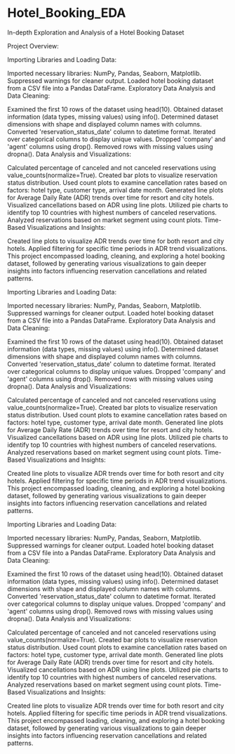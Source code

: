 # Hotel_Booking_EDA
In-depth Exploration and Analysis of a Hotel Booking Dataset

Project Overview:

Importing Libraries and Loading Data:

Imported necessary libraries: NumPy, Pandas, Seaborn, Matplotlib. Suppressed warnings for cleaner output. Loaded hotel booking dataset from a CSV file into a Pandas DataFrame. Exploratory Data Analysis and Data Cleaning:

Examined the first 10 rows of the dataset using head(10). Obtained dataset information (data types, missing values) using info(). Determined dataset dimensions with shape and displayed column names with columns. Converted 'reservation_status_date' column to datetime format. Iterated over categorical columns to display unique values. Dropped 'company' and 'agent' columns using drop(). Removed rows with missing values using dropna(). Data Analysis and Visualizations:

Calculated percentage of canceled and not canceled reservations using value_counts(normalize=True). Created bar plots to visualize reservation status distribution. Used count plots to examine cancellation rates based on factors: hotel type, customer type, arrival date month. Generated line plots for Average Daily Rate (ADR) trends over time for resort and city hotels. Visualized cancellations based on ADR using line plots. Utilized pie charts to identify top 10 countries with highest numbers of canceled reservations. Analyzed reservations based on market segment using count plots. Time-Based Visualizations and Insights:

Created line plots to visualize ADR trends over time for both resort and city hotels. Applied filtering for specific time periods in ADR trend visualizations. This project encompassed loading, cleaning, and exploring a hotel booking dataset, followed by generating various visualizations to gain deeper insights into factors influencing reservation cancellations and related patterns.

Importing Libraries and Loading Data:

Imported necessary libraries: NumPy, Pandas, Seaborn, Matplotlib. Suppressed warnings for cleaner output. Loaded hotel booking dataset from a CSV file into a Pandas DataFrame. Exploratory Data Analysis and Data Cleaning:

Examined the first 10 rows of the dataset using head(10). Obtained dataset information (data types, missing values) using info(). Determined dataset dimensions with shape and displayed column names with columns. Converted 'reservation_status_date' column to datetime format. Iterated over categorical columns to display unique values. Dropped 'company' and 'agent' columns using drop(). Removed rows with missing values using dropna(). Data Analysis and Visualizations:

Calculated percentage of canceled and not canceled reservations using value_counts(normalize=True). Created bar plots to visualize reservation status distribution. Used count plots to examine cancellation rates based on factors: hotel type, customer type, arrival date month. Generated line plots for Average Daily Rate (ADR) trends over time for resort and city hotels. Visualized cancellations based on ADR using line plots. Utilized pie charts to identify top 10 countries with highest numbers of canceled reservations. Analyzed reservations based on market segment using count plots. Time-Based Visualizations and Insights:

Created line plots to visualize ADR trends over time for both resort and city hotels. Applied filtering for specific time periods in ADR trend visualizations. This project encompassed loading, cleaning, and exploring a hotel booking dataset, followed by generating various visualizations to gain deeper insights into factors influencing reservation cancellations and related patterns.

Importing Libraries and Loading Data:

Imported necessary libraries: NumPy, Pandas, Seaborn, Matplotlib.
Suppressed warnings for cleaner output.
Loaded hotel booking dataset from a CSV file into a Pandas DataFrame.
Exploratory Data Analysis and Data Cleaning:

Examined the first 10 rows of the dataset using head(10).
Obtained dataset information (data types, missing values) using info().
Determined dataset dimensions with shape and displayed column names with columns.
Converted 'reservation_status_date' column to datetime format.
Iterated over categorical columns to display unique values.
Dropped 'company' and 'agent' columns using drop().
Removed rows with missing values using dropna().
Data Analysis and Visualizations:

Calculated percentage of canceled and not canceled reservations using value_counts(normalize=True).
Created bar plots to visualize reservation status distribution.
Used count plots to examine cancellation rates based on factors: hotel type, customer type, arrival date month.
Generated line plots for Average Daily Rate (ADR) trends over time for resort and city hotels.
Visualized cancellations based on ADR using line plots.
Utilized pie charts to identify top 10 countries with highest numbers of canceled reservations.
Analyzed reservations based on market segment using count plots.
Time-Based Visualizations and Insights:

Created line plots to visualize ADR trends over time for both resort and city hotels.
Applied filtering for specific time periods in ADR trend visualizations.
This project encompassed loading, cleaning, and exploring a hotel booking dataset, followed by generating various visualizations to gain deeper insights into factors influencing reservation cancellations and related patterns.
